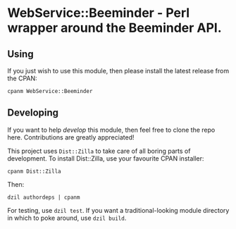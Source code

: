 # WebService::Beeminder -  Perl wrapper around the Beeminder API.

## Using

If you just wish to use this module, then please install the latest release
from the CPAN:

    cpanm WebService::Beeminder

## Developing

If you want to help _develop_ this module, then feel free to clone the
repo here. Contributions are greatly appreciated!

This project uses `Dist::Zilla` to take care of all boring parts of
development. To install Dist::Zilla, use your favourite CPAN installer:

    cpanm Dist::Zilla

Then:

    dzil authordeps | cpanm

For testing, use `dzil test`. If you want a traditional-looking module
directory in which to poke around, use `dzil build`.
